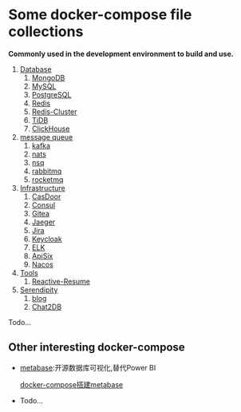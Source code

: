 # Some docker-compose file collections

**Commonly used in the development environment to build and use.**



1. [Database](./01-DB)
   1. [MongoDB](./01-DB/MongoDB)
   2. [MySQL](./01-DB/MySQL)
   3. [PostgreSQL](./01-DB/PostgreSQL)
   4. [Redis](./01-DB/Redis)
   5. [Redis-Cluster](./01-DB/Redis-Cluster)
   6. [TiDB](./01-DB/TiDB)
   7. [ClickHouse](./01-DB/ClickHouse)
2. [message queue](./02-MQ)
   1. [kafka](./02-MQ/kafka)
   2. [nats](./02-MQ/nats)
   3. [nsq](./02-MQ/nsq)
   4. [rabbitmq](./02-MQ/rabbitmq)
   5. [rocketmq](./02-MQ/rocketmq)
3. [Infrastructure](./03-Infra)
   1. [CasDoor](./03-Infra/CasDoor)
   2. [Consul](./03-Infra/Consul)
   3. [Gitea](./03-Infra/Gitea)
   4. [Jaeger](./03-Infra/Jaeger)
   5. [Jira](./03-Infra/Jira)
   6. [Keycloak](./03-Infra/Keycloak)
   7. [ELK](./03-Infra/ELK)
   8. [ApiSix](./03-Infra/ApiSix)
   9. [Nacos](./03-Infra/Nacos)
4. [Tools](04-Tools)
   1. [Reactive-Resume](04-Tools/Reactive-Resume)
5. [Serendipity](./05-Serendipity)
   1. [blog](./05-Serendipity/blog)
   2. [Chat2DB](./05-Serendipity/Chat2DB)

Todo...





## Other interesting docker-compose

+ [metabase](https://github.com/metabase/metabase):开源数据库可视化,替代Power BI

  [docker-compose搭建metabase](https://www.metabase.com/docs/latest/installation-and-operation/running-metabase-on-docker#use-docker-secrets-to-hide-sensitive-parameters)

+  Todo...
